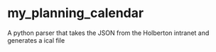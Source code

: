 # my_planning_calendar
A python parser that takes the JSON from the Holberton intranet and generates a ical file
